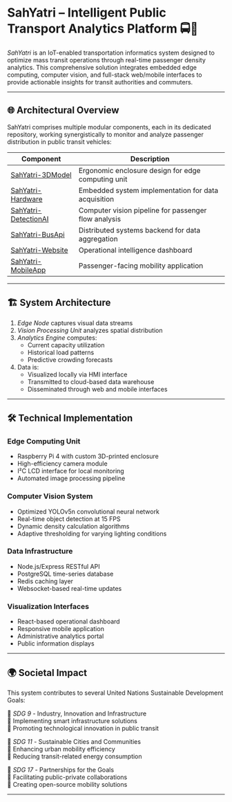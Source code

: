 # SahYatri – Intelligent Public Transport Analytics Platform 🚍📡

*SahYatri* is an IoT-enabled transportation informatics system designed to optimize mass transit operations through real-time passenger density analytics. This comprehensive solution integrates embedded edge computing, computer vision, and full-stack web/mobile interfaces to provide actionable insights for transit authorities and commuters.

---

## 🌐 Architectural Overview

SahYatri comprises multiple modular components, each in its dedicated repository, working synergistically to monitor and analyze passenger distribution in public transit vehicles:

| Component | Description |
|-----------|-------------|
| [SahYatri-3DModel](https://github.com/yasharth-0910/SahYatri-3DModel) | Ergonomic enclosure design for edge computing unit |
| [SahYatri-Hardware](https://github.com/yasharth-0910/SahYatri-Hardware) | Embedded system implementation for data acquisition |
| [SahYatri-DetectionAI](https://github.com/yasharth-0910/SahYatri-DetectionAI) | Computer vision pipeline for passenger flow analysis |
| [SahYatri-BusApi](https://github.com/yasharth-0910/SahYatri-BusApi) | Distributed systems backend for data aggregation |
| [SahYatri-Website](https://github.com/yasharth-0910/SahYatri-Website) | Operational intelligence dashboard |
| [SahYatri-MobileApp](https://github.com/yasharth-0910/SahYatri-MobileApp) | Passenger-facing mobility application |

---

## 🏗️ System Architecture

1. *Edge Node* captures visual data streams
2. *Vision Processing Unit* analyzes spatial distribution
3. *Analytics Engine* computes:
   - Current capacity utilization
   - Historical load patterns
   - Predictive crowding forecasts
4. Data is:
   - Visualized locally via HMI interface
   - Transmitted to cloud-based data warehouse
   - Disseminated through web and mobile interfaces

---

## 🛠️ Technical Implementation

### Edge Computing Unit
- Raspberry Pi 4 with custom 3D-printed enclosure
- High-efficiency camera module
- I²C LCD interface for local monitoring
- Automated image processing pipeline

### Computer Vision System
- Optimized YOLOv5n convolutional neural network
- Real-time object detection at 15 FPS
- Dynamic density calculation algorithms
- Adaptive thresholding for varying lighting conditions

### Data Infrastructure
- Node.js/Express RESTful API
- PostgreSQL time-series database
- Redis caching layer
- Websocket-based real-time updates

### Visualization Interfaces
- React-based operational dashboard
- Responsive mobile application
- Administrative analytics portal
- Public information displays

---

## 🌍 Societal Impact

This system contributes to several United Nations Sustainable Development Goals:

🎯 *SDG 9* - Industry, Innovation and Infrastructure  
🔹 Implementing smart infrastructure solutions  
🔹 Promoting technological innovation in public transit  

🎯 *SDG 11* - Sustainable Cities and Communities  
🔹 Enhancing urban mobility efficiency  
🔹 Reducing transit-related energy consumption  

🎯 *SDG 17* - Partnerships for the Goals  
🔹 Facilitating public-private collaborations  
🔹 Creating open-source mobility solutions  

---
